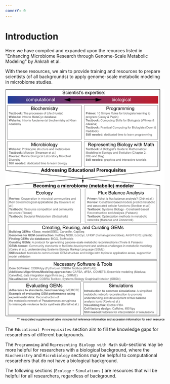 ```yaml
---
coverY: 0
---
```


# Introduction

Here we have compiled and expanded upon the reources listed in  "Enhancing Microbiome Research through Genome-Scale Metabolic Modeling" by Ankrah et al.

With these resources, we aim to provide training and resources to prepare scientists (of all backgrounds) to apply genome-scale metabolic modeling in microbiome studies.

![](.gitbook/assets/image.png)



The `Educational Prerequisites` section aim to fill the knowledge gaps for researchers of different backgrounds.

The `Programming` and `Representing Biology with Math` sub-sections  may be more helpful for researchers with a biological background, where the `Biochemistry` and `Microbiology` sections may be helpful to computational researchers that do not have a biological background.

The following sections (`Ecology` - `Simulations` ) are resources that will be helpful for all researchers, regardless of background.
